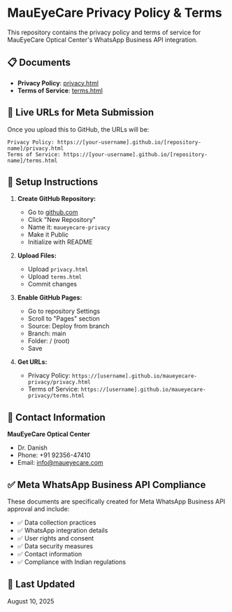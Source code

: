 # MauEyeCare Privacy Policy & Terms

This repository contains the privacy policy and terms of service for MauEyeCare Optical Center's WhatsApp Business API integration.

## 📋 Documents

- **Privacy Policy**: [privacy.html](privacy.html)
- **Terms of Service**: [terms.html](terms.html)

## 🔗 Live URLs for Meta Submission

Once you upload this to GitHub, the URLs will be:

```
Privacy Policy: https://[your-username].github.io/[repository-name]/privacy.html
Terms of Service: https://[your-username].github.io/[repository-name]/terms.html
```

## 📝 Setup Instructions

1. **Create GitHub Repository:**
   - Go to [github.com](https://github.com)
   - Click "New Repository"
   - Name it: `maueyecare-privacy`
   - Make it Public
   - Initialize with README

2. **Upload Files:**
   - Upload `privacy.html`
   - Upload `terms.html`
   - Commit changes

3. **Enable GitHub Pages:**
   - Go to repository Settings
   - Scroll to "Pages" section
   - Source: Deploy from branch
   - Branch: main
   - Folder: / (root)
   - Save

4. **Get URLs:**
   - Privacy Policy: `https://[username].github.io/maueyecare-privacy/privacy.html`
   - Terms of Service: `https://[username].github.io/maueyecare-privacy/terms.html`

## 🏥 Contact Information

**MauEyeCare Optical Center**
- Dr. Danish
- Phone: +91 92356-47410
- Email: info@maueyecare.com

## ✅ Meta WhatsApp Business API Compliance

These documents are specifically created for Meta WhatsApp Business API approval and include:

- ✅ Data collection practices
- ✅ WhatsApp integration details
- ✅ User rights and consent
- ✅ Data security measures
- ✅ Contact information
- ✅ Compliance with Indian regulations

## 📅 Last Updated

August 10, 2025